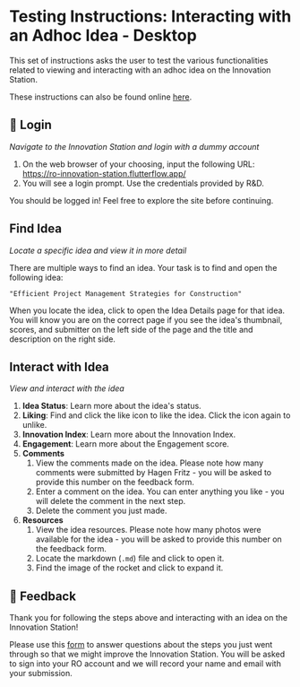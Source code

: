 # Testing Instructions: Interacting with an Adhoc Idea - Desktop
This set of instructions asks the user to test the various functionalities related to viewing and interacting with an adhoc idea on the Innovation Station.

These instructions can also be found online [here]().

## 🔑 Login
_Navigate to the Innovation Station and login with a dummy account_
1. On the web browser of your choosing, input the following URL: https://ro-innovation-station.flutterflow.app/
2. You will see a login prompt. Use the credentials provided by R&D. 

You should be logged in! Feel free to explore the site before continuing.

## Find Idea
_Locate a specific idea and view it in more detail_

There are multiple ways to find an idea. Your task is to find and open the following idea:

```
"Efficient Project Management Strategies for Construction"
```

When you locate the idea, click to open the Idea Details page for that idea. You will know you are on the correct page if you see the idea's thumbnail, scores, and submitter on the left side of the page and the title and description on the right side. 

## Interact with Idea
_View and interact with the idea_
1. **Idea Status**: Learn more about the idea's status.
2. **Liking**: Find and click the like icon to like the idea. Click the icon again to unlike. 
3. **Innovation Index**: Learn more about the Innovation Index.
4. **Engagement**: Learn more about the Engagement score.
5. **Comments**
    1. View the comments made on the idea. Please note how many comments were submitted by Hagen Fritz - you will be asked to provide this number on the feedback form.
    2. Enter a comment on the idea. You can enter anything you like - you will delete the comment in the next step.
    3. Delete the comment you just made.
6. **Resources**
    1. View the idea resources. Please note how many photos were available for the idea - you will be asked to provide this number on the feedback form.
    2. Locate the markdown (`.md`) file and click to open it.
    3. Find the image of the rocket and click to expand it.

## 📝 Feedback
Thank you for following the steps above and interacting with an idea on the Innovation Station! 

Please use this [form]() to answer questions about the steps you just went through so that we might improve the Innovation Station. You will be asked to sign into your RO account and we will record your name and email with your submission. 
